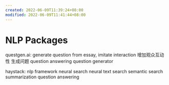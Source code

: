 ```yaml
---
created: 2022-06-09T11:39:24+08:00
modified: 2022-06-09T11:41:44+08:00
---
```


# NLP Packages

questgen.ai:
generate question from essay, imitate interaction
增加观众互动性 生成问题
question answering question generator

haystack:
nlp framework
neural search neural text search
semantic search
summarization
question answering
